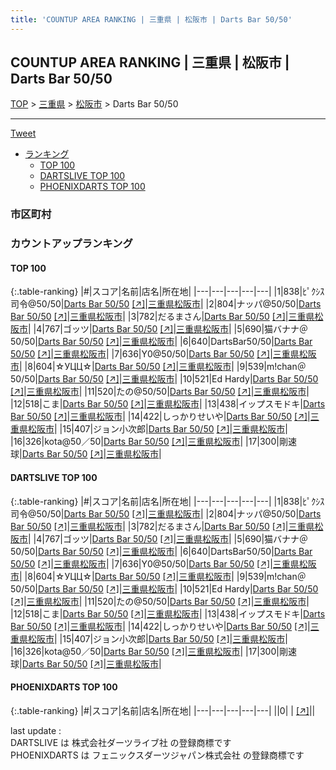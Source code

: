 ```yaml
---
title: 'COUNTUP AREA RANKING | 三重県 | 松阪市 | Darts Bar 50/50'
---
```

## COUNTUP AREA RANKING | 三重県 | 松阪市 | Darts Bar 50/50

[TOP](/darts/rank/) > [三重県](/darts/rank/三重県/) > [松阪市](/darts/rank/三重県/松阪市/) > Darts Bar 50/50

___

<a href="https://twitter.com/share?ref_src=twsrc%5Etfw" data-text="COUNTUP AREA RANKING | 三重県松阪市Darts Bar 50/50" class="twitter-share-button" data-hashtags="DARTSLIVE,PHOENIXDARTS,darts,ダーツ" data-show-count="false">Tweet</a>

* [ランキング](#カウントアップランキング)
    * [TOP 100](#top-100)
    * [DARTSLIVE TOP 100](#dartslive-top-100)
    * [PHOENIXDARTS TOP 100](#phoenixdarts-top-100)

### 市区町村

<ul>

</ul>

### カウントアップランキング

#### TOP 100



{:.table-ranking}
|#|スコア|名前|店名|所在地|
|---|---|---|---|---|
|1|838|<span class="rank-name-dl">ﾋﾟｸｼｽ司令@50/50</span>|<a href="/darts/rank/shops/cb52587c41e9942d0d9b047a20a7ba1e.html">Darts Bar 50/50</a> <a href="https://search.dartslive.com/jp/shop/cb52587c41e9942d0d9b047a20a7ba1e">[↗]</a>|<a href="/darts/rank/三重県/松阪市">三重県松阪市</a>|
|2|804|<span class="rank-name-dl">ナッパ@50/50</span>|<a href="/darts/rank/shops/cb52587c41e9942d0d9b047a20a7ba1e.html">Darts Bar 50/50</a> <a href="https://search.dartslive.com/jp/shop/cb52587c41e9942d0d9b047a20a7ba1e">[↗]</a>|<a href="/darts/rank/三重県/松阪市">三重県松阪市</a>|
|3|782|<span class="rank-name-dl">だるまさん</span>|<a href="/darts/rank/shops/cb52587c41e9942d0d9b047a20a7ba1e.html">Darts Bar 50/50</a> <a href="https://search.dartslive.com/jp/shop/cb52587c41e9942d0d9b047a20a7ba1e">[↗]</a>|<a href="/darts/rank/三重県/松阪市">三重県松阪市</a>|
|4|767|<span class="rank-name-dl">ゴッツ</span>|<a href="/darts/rank/shops/cb52587c41e9942d0d9b047a20a7ba1e.html">Darts Bar 50/50</a> <a href="https://search.dartslive.com/jp/shop/cb52587c41e9942d0d9b047a20a7ba1e">[↗]</a>|<a href="/darts/rank/三重県/松阪市">三重県松阪市</a>|
|5|690|<span class="rank-name-dl">猫バナナ＠50/50</span>|<a href="/darts/rank/shops/cb52587c41e9942d0d9b047a20a7ba1e.html">Darts Bar 50/50</a> <a href="https://search.dartslive.com/jp/shop/cb52587c41e9942d0d9b047a20a7ba1e">[↗]</a>|<a href="/darts/rank/三重県/松阪市">三重県松阪市</a>|
|6|640|<span class="rank-name-dl">DartsBar50/50</span>|<a href="/darts/rank/shops/cb52587c41e9942d0d9b047a20a7ba1e.html">Darts Bar 50/50</a> <a href="https://search.dartslive.com/jp/shop/cb52587c41e9942d0d9b047a20a7ba1e">[↗]</a>|<a href="/darts/rank/三重県/松阪市">三重県松阪市</a>|
|7|636|<span class="rank-name-dl">Y0@50/50</span>|<a href="/darts/rank/shops/cb52587c41e9942d0d9b047a20a7ba1e.html">Darts Bar 50/50</a> <a href="https://search.dartslive.com/jp/shop/cb52587c41e9942d0d9b047a20a7ba1e">[↗]</a>|<a href="/darts/rank/三重県/松阪市">三重県松阪市</a>|
|8|604|<span class="rank-name-dl">☆УЦЦ☆</span>|<a href="/darts/rank/shops/cb52587c41e9942d0d9b047a20a7ba1e.html">Darts Bar 50/50</a> <a href="https://search.dartslive.com/jp/shop/cb52587c41e9942d0d9b047a20a7ba1e">[↗]</a>|<a href="/darts/rank/三重県/松阪市">三重県松阪市</a>|
|9|539|<span class="rank-name-dl">m!chan＠50/50</span>|<a href="/darts/rank/shops/cb52587c41e9942d0d9b047a20a7ba1e.html">Darts Bar 50/50</a> <a href="https://search.dartslive.com/jp/shop/cb52587c41e9942d0d9b047a20a7ba1e">[↗]</a>|<a href="/darts/rank/三重県/松阪市">三重県松阪市</a>|
|10|521|<span class="rank-name-dl">Ed Hardy</span>|<a href="/darts/rank/shops/cb52587c41e9942d0d9b047a20a7ba1e.html">Darts Bar 50/50</a> <a href="https://search.dartslive.com/jp/shop/cb52587c41e9942d0d9b047a20a7ba1e">[↗]</a>|<a href="/darts/rank/三重県/松阪市">三重県松阪市</a>|
|11|520|<span class="rank-name-dl">たの@50/50</span>|<a href="/darts/rank/shops/cb52587c41e9942d0d9b047a20a7ba1e.html">Darts Bar 50/50</a> <a href="https://search.dartslive.com/jp/shop/cb52587c41e9942d0d9b047a20a7ba1e">[↗]</a>|<a href="/darts/rank/三重県/松阪市">三重県松阪市</a>|
|12|518|<span class="rank-name-dl">こま</span>|<a href="/darts/rank/shops/cb52587c41e9942d0d9b047a20a7ba1e.html">Darts Bar 50/50</a> <a href="https://search.dartslive.com/jp/shop/cb52587c41e9942d0d9b047a20a7ba1e">[↗]</a>|<a href="/darts/rank/三重県/松阪市">三重県松阪市</a>|
|13|438|<span class="rank-name-dl">イップスモドキ</span>|<a href="/darts/rank/shops/cb52587c41e9942d0d9b047a20a7ba1e.html">Darts Bar 50/50</a> <a href="https://search.dartslive.com/jp/shop/cb52587c41e9942d0d9b047a20a7ba1e">[↗]</a>|<a href="/darts/rank/三重県/松阪市">三重県松阪市</a>|
|14|422|<span class="rank-name-dl">しっかりせいや</span>|<a href="/darts/rank/shops/cb52587c41e9942d0d9b047a20a7ba1e.html">Darts Bar 50/50</a> <a href="https://search.dartslive.com/jp/shop/cb52587c41e9942d0d9b047a20a7ba1e">[↗]</a>|<a href="/darts/rank/三重県/松阪市">三重県松阪市</a>|
|15|407|<span class="rank-name-dl">ジョン小次郎</span>|<a href="/darts/rank/shops/cb52587c41e9942d0d9b047a20a7ba1e.html">Darts Bar 50/50</a> <a href="https://search.dartslive.com/jp/shop/cb52587c41e9942d0d9b047a20a7ba1e">[↗]</a>|<a href="/darts/rank/三重県/松阪市">三重県松阪市</a>|
|16|326|<span class="rank-name-dl">kota@50／50</span>|<a href="/darts/rank/shops/cb52587c41e9942d0d9b047a20a7ba1e.html">Darts Bar 50/50</a> <a href="https://search.dartslive.com/jp/shop/cb52587c41e9942d0d9b047a20a7ba1e">[↗]</a>|<a href="/darts/rank/三重県/松阪市">三重県松阪市</a>|
|17|300|<span class="rank-name-dl">剛速球</span>|<a href="/darts/rank/shops/cb52587c41e9942d0d9b047a20a7ba1e.html">Darts Bar 50/50</a> <a href="https://search.dartslive.com/jp/shop/cb52587c41e9942d0d9b047a20a7ba1e">[↗]</a>|<a href="/darts/rank/三重県/松阪市">三重県松阪市</a>|


#### DARTSLIVE TOP 100



{:.table-ranking}
|#|スコア|名前|店名|所在地|
|---|---|---|---|---|
|1|838|<span class="rank-name-dl">ﾋﾟｸｼｽ司令@50/50</span>|<a href="/darts/rank/shops/cb52587c41e9942d0d9b047a20a7ba1e.html">Darts Bar 50/50</a> <a href="https://search.dartslive.com/jp/shop/cb52587c41e9942d0d9b047a20a7ba1e">[↗]</a>|<a href="/darts/rank/三重県/松阪市">三重県松阪市</a>|
|2|804|<span class="rank-name-dl">ナッパ@50/50</span>|<a href="/darts/rank/shops/cb52587c41e9942d0d9b047a20a7ba1e.html">Darts Bar 50/50</a> <a href="https://search.dartslive.com/jp/shop/cb52587c41e9942d0d9b047a20a7ba1e">[↗]</a>|<a href="/darts/rank/三重県/松阪市">三重県松阪市</a>|
|3|782|<span class="rank-name-dl">だるまさん</span>|<a href="/darts/rank/shops/cb52587c41e9942d0d9b047a20a7ba1e.html">Darts Bar 50/50</a> <a href="https://search.dartslive.com/jp/shop/cb52587c41e9942d0d9b047a20a7ba1e">[↗]</a>|<a href="/darts/rank/三重県/松阪市">三重県松阪市</a>|
|4|767|<span class="rank-name-dl">ゴッツ</span>|<a href="/darts/rank/shops/cb52587c41e9942d0d9b047a20a7ba1e.html">Darts Bar 50/50</a> <a href="https://search.dartslive.com/jp/shop/cb52587c41e9942d0d9b047a20a7ba1e">[↗]</a>|<a href="/darts/rank/三重県/松阪市">三重県松阪市</a>|
|5|690|<span class="rank-name-dl">猫バナナ＠50/50</span>|<a href="/darts/rank/shops/cb52587c41e9942d0d9b047a20a7ba1e.html">Darts Bar 50/50</a> <a href="https://search.dartslive.com/jp/shop/cb52587c41e9942d0d9b047a20a7ba1e">[↗]</a>|<a href="/darts/rank/三重県/松阪市">三重県松阪市</a>|
|6|640|<span class="rank-name-dl">DartsBar50/50</span>|<a href="/darts/rank/shops/cb52587c41e9942d0d9b047a20a7ba1e.html">Darts Bar 50/50</a> <a href="https://search.dartslive.com/jp/shop/cb52587c41e9942d0d9b047a20a7ba1e">[↗]</a>|<a href="/darts/rank/三重県/松阪市">三重県松阪市</a>|
|7|636|<span class="rank-name-dl">Y0@50/50</span>|<a href="/darts/rank/shops/cb52587c41e9942d0d9b047a20a7ba1e.html">Darts Bar 50/50</a> <a href="https://search.dartslive.com/jp/shop/cb52587c41e9942d0d9b047a20a7ba1e">[↗]</a>|<a href="/darts/rank/三重県/松阪市">三重県松阪市</a>|
|8|604|<span class="rank-name-dl">☆УЦЦ☆</span>|<a href="/darts/rank/shops/cb52587c41e9942d0d9b047a20a7ba1e.html">Darts Bar 50/50</a> <a href="https://search.dartslive.com/jp/shop/cb52587c41e9942d0d9b047a20a7ba1e">[↗]</a>|<a href="/darts/rank/三重県/松阪市">三重県松阪市</a>|
|9|539|<span class="rank-name-dl">m!chan＠50/50</span>|<a href="/darts/rank/shops/cb52587c41e9942d0d9b047a20a7ba1e.html">Darts Bar 50/50</a> <a href="https://search.dartslive.com/jp/shop/cb52587c41e9942d0d9b047a20a7ba1e">[↗]</a>|<a href="/darts/rank/三重県/松阪市">三重県松阪市</a>|
|10|521|<span class="rank-name-dl">Ed Hardy</span>|<a href="/darts/rank/shops/cb52587c41e9942d0d9b047a20a7ba1e.html">Darts Bar 50/50</a> <a href="https://search.dartslive.com/jp/shop/cb52587c41e9942d0d9b047a20a7ba1e">[↗]</a>|<a href="/darts/rank/三重県/松阪市">三重県松阪市</a>|
|11|520|<span class="rank-name-dl">たの@50/50</span>|<a href="/darts/rank/shops/cb52587c41e9942d0d9b047a20a7ba1e.html">Darts Bar 50/50</a> <a href="https://search.dartslive.com/jp/shop/cb52587c41e9942d0d9b047a20a7ba1e">[↗]</a>|<a href="/darts/rank/三重県/松阪市">三重県松阪市</a>|
|12|518|<span class="rank-name-dl">こま</span>|<a href="/darts/rank/shops/cb52587c41e9942d0d9b047a20a7ba1e.html">Darts Bar 50/50</a> <a href="https://search.dartslive.com/jp/shop/cb52587c41e9942d0d9b047a20a7ba1e">[↗]</a>|<a href="/darts/rank/三重県/松阪市">三重県松阪市</a>|
|13|438|<span class="rank-name-dl">イップスモドキ</span>|<a href="/darts/rank/shops/cb52587c41e9942d0d9b047a20a7ba1e.html">Darts Bar 50/50</a> <a href="https://search.dartslive.com/jp/shop/cb52587c41e9942d0d9b047a20a7ba1e">[↗]</a>|<a href="/darts/rank/三重県/松阪市">三重県松阪市</a>|
|14|422|<span class="rank-name-dl">しっかりせいや</span>|<a href="/darts/rank/shops/cb52587c41e9942d0d9b047a20a7ba1e.html">Darts Bar 50/50</a> <a href="https://search.dartslive.com/jp/shop/cb52587c41e9942d0d9b047a20a7ba1e">[↗]</a>|<a href="/darts/rank/三重県/松阪市">三重県松阪市</a>|
|15|407|<span class="rank-name-dl">ジョン小次郎</span>|<a href="/darts/rank/shops/cb52587c41e9942d0d9b047a20a7ba1e.html">Darts Bar 50/50</a> <a href="https://search.dartslive.com/jp/shop/cb52587c41e9942d0d9b047a20a7ba1e">[↗]</a>|<a href="/darts/rank/三重県/松阪市">三重県松阪市</a>|
|16|326|<span class="rank-name-dl">kota@50／50</span>|<a href="/darts/rank/shops/cb52587c41e9942d0d9b047a20a7ba1e.html">Darts Bar 50/50</a> <a href="https://search.dartslive.com/jp/shop/cb52587c41e9942d0d9b047a20a7ba1e">[↗]</a>|<a href="/darts/rank/三重県/松阪市">三重県松阪市</a>|
|17|300|<span class="rank-name-dl">剛速球</span>|<a href="/darts/rank/shops/cb52587c41e9942d0d9b047a20a7ba1e.html">Darts Bar 50/50</a> <a href="https://search.dartslive.com/jp/shop/cb52587c41e9942d0d9b047a20a7ba1e">[↗]</a>|<a href="/darts/rank/三重県/松阪市">三重県松阪市</a>|


#### PHOENIXDARTS TOP 100



{:.table-ranking}
|#|スコア|名前|店名|所在地|
|---|---|---|---|---|
||0|<span class="rank-name-dl"> </span>|<a href="/darts/rank/shops/.html"></a> <a href="">[↗]</a>|<a href="/darts/rank//"></a>|


<div class="footer border-top border-gray-light mt-5 pt-3 text-right text-gray">
    last update : <span style="font-weight: italic" id="foot_last_modified"></span><br />
    DARTSLIVE は 株式会社ダーツライブ社 の登録商標です<br />
    PHOENIXDARTS は フェニックスダーツジャパン株式会社 の登録商標です<br />
</div>

<script src="https://cdnjs.cloudflare.com/ajax/libs/jquery.tablesorter/2.31.3/js/jquery.tablesorter.min.js" integrity="sha512-qzgd5cYSZcosqpzpn7zF2ZId8f/8CHmFKZ8j7mU4OUXTNRd5g+ZHBPsgKEwoqxCtdQvExE5LprwwPAgoicguNg==" crossorigin="anonymous" referrerpolicy="no-referrer"></script>
<link rel="stylesheet" href="https://cdnjs.cloudflare.com/ajax/libs/jquery.tablesorter/2.31.3/css/theme.default.min.css" integrity="sha512-wghhOJkjQX0Lh3NSWvNKeZ0ZpNn+SPVXX1Qyc9OCaogADktxrBiBdKGDoqVUOyhStvMBmJQ8ZdMHiR3wuEq8+w==" crossorigin="anonymous" referrerpolicy="no-referrer" />
<script>
$(function() {
    $(".table-ranking").tablesorter({sortList:[[0, 0]]});
    $("#foot_last_modified").text(formatDate(new Date(document.lastModified), 'yyyy-MM-dd HH:mm:ss'));
});
</script>

<script async src="https://platform.twitter.com/widgets.js" charset="utf-8"></script>